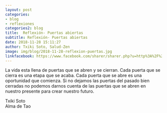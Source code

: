 ```yaml
---
layout: post
categories:
- blog
- reflexiones
categories2: blog
title:  Reflexión- Puertas abiertas
subtitle: Reflexión- Puertas abiertas
date: 2018-11-28 15:11:27
author: Txiki Soto, Salud-Zen
image: img/blog/2018-11-28-reflexion-puertas.jpg
linkfacebook: https://www.facebook.com/sharer/sharer.php?u=http%3A%2F%2Fwww.salud-zen.com%2Fblog%2F2018%2F11%2F28%2Freflexion-puertas.html&amp;src=sdkpreparse
---
```

La vida esta llena de puertas que se abren y se cierran. Cada puerta que se cierra es una etapa que se acaba. Cada puerta que se abre es una oportunidad que comienza. Si no dejamos las puertas del pasado bien cerradas no podemos darnos cuenta de las puertas que se abren en nuestro presente para crear nuestro futuro.

Txiki Soto  
Alma de Tao  
